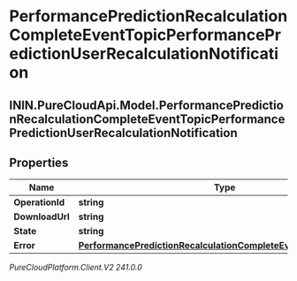 # PerformancePredictionRecalculationCompleteEventTopicPerformancePredictionUserRecalculationNotification

## ININ.PureCloudApi.Model.PerformancePredictionRecalculationCompleteEventTopicPerformancePredictionUserRecalculationNotification

## Properties

|Name | Type | Description | Notes|
|------------ | ------------- | ------------- | -------------|
| **OperationId** | **string** |  | [optional] |
| **DownloadUrl** | **string** |  | [optional] |
| **State** | **string** |  | [optional] |
| **Error** | [**PerformancePredictionRecalculationCompleteEventTopicErrorBody**](PerformancePredictionRecalculationCompleteEventTopicErrorBody) |  | [optional] |



_PureCloudPlatform.Client.V2 241.0.0_
